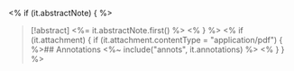 <% if (it.abstractNote) { %>
> [!abstract]
> <%= it.abstractNote.first() %>
<% } %>
<% if (it.attachment) { if (it.attachment.contentType = "application/pdf") { %>## Annotations
<%~ include("annots", it.annotations) %>
<% }  } %>
